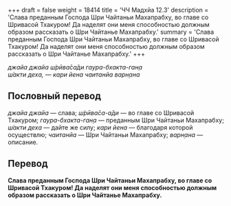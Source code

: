 +++
draft = false
weight = 18414
title = 'ЧЧ Мадхйа 12.3'
description = 'Слава преданным Господа Шри Чайтаньи Махапрабху, во главе со Шривасой Тхакуром! Да наделят они меня способностью должным образом рассказать о Шри Чайтанье Махапрабху.'
summary = 'Слава преданным Господа Шри Чайтаньи Махапрабху, во главе со Шривасой Тхакуром! Да наделят они меня способностью должным образом рассказать о Шри Чайтанье Махапрабху.'
+++

_джайа джайа ш́рӣва̄са̄ди гаура-бхакта-ган̣а  
ш́акти деха, — кари йена чаитанйа варн̣ана_

## Пословный перевод

_джайа_ _джайа_ — слава; _ш́рӣва̄са_\-_а̄ди_ — во главе со Шривасой Тхакуром; _гаура_\-_бхакта_\-_ган̣а_ — преданным Шри Чайтаньи Махапрабху; _ш́акти_ _деха_ — дайте же силу; _кари_ _йена_ — благодаря которой осуществлю; _чаитанйа_ — Шри Чайтаньи Махапрабху; _варн̣ана_ — описание.

## Перевод

**Слава преданным Господа Шри Чайтаньи Махапрабху, во главе со Шривасой Тхакуром! Да наделят они меня способностью должным образом рассказать о Шри Чайтанье Махапрабху.**
